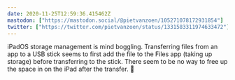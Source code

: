 ```yaml
---
date: 2020-11-25T12:59:36.415462Z
mastodon: ["https://mastodon.social/@pietvanzoen/105271078172931854"]
twitter: ["https://twitter.com/pietvanzoen/status/1331583311974633472"]
---
```

iPadOS storage management is mind boggling. Transferring files from an app to a USB stick seems to first add the file to the Files app (taking up storage) before transferring to the stick. There seem to be no way to free up the space in on the iPad after the transfer. 🤯
